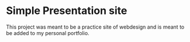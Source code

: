 # Simple Presentation site

This project was meant to be a practice site of webdesign and is meant to be added to my personal portfolio. 